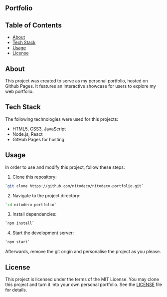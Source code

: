 ## Portfolio

## Table of Contents
- [About](#about)
- [Tech Stack](#tech-stack)
- [Usage](#usage)
- [License](#license)

## About
This project was created to serve as my personal portfolio, hosted on Github Pages. It features an interactive showcase for users to explore my web portfolio.

## Tech Stack
The following technologies were used for this projects:
- HTML5, CSS3, JavaScript
- Node.js, React
- GitHub Pages for hosting

## Usage
In order to use and modify this project, follow these steps:

1. Clone this repository: 
```bash
`git clone https://github.com/nitodeco/nitodeco-portfolio.git`
```
2. Navigate to the project directory: 
```bash
`cd nitodeco-portfolio`
```
3. Install dependencies: 
```bash
`npm install`
```
4. Start the development server: 
```bash
`npm start`
```

Afterwards, remove the git origin and personalise the project as you please.

## License
This project is licensed under the terms of the MIT License.
You may clone this project and turn it into your own personal portfolio. 
See the [LICENSE](LICENSE) file for details.
